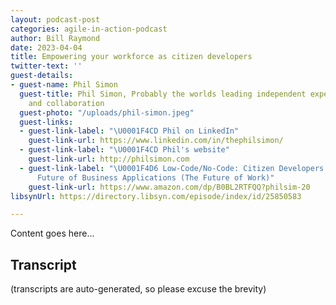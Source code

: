 ```yaml
---
layout: podcast-post
categories: agile-in-action-podcast
author: Bill Raymond
date: 2023-04-04
title: Empowering your workforce as citizen developers
twitter-text: ''
guest-details:
- guest-name: Phil Simon
  guest-title: Phil Simon, Probably the worlds leading independent expert on technology
    and collaboration
  guest-photo: "/uploads/phil-simon.jpeg"
  guest-links:
  - guest-link-label: "\U0001F4CD Phil on LinkedIn"
    guest-link-url: https://www.linkedin.com/in/thephilsimon/
  - guest-link-label: "\U0001F4CD Phil's website"
    guest-link-url: http://philsimon.com
  - guest-link-label: "\U0001F4D6 Low-Code/No-Code: Citizen Developers and the Surprising
      Future of Business Applications (The Future of Work)"
    guest-link-url: https://www.amazon.com/dp/B0BL2RTFQQ?philsim-20
libsynUrl: https://directory.libsyn.com/episode/index/id/25850583

---
```

Content goes here...

## Transcript
(transcripts are auto-generated, so please excuse the brevity)
